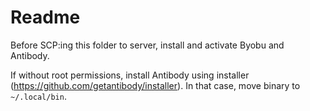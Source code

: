 # Readme

Before SCP:ing this folder to server, install and activate Byobu and Antibody.


If without root permissions, install Antibody using installer (https://github.com/getantibody/installer). In that case, move binary to `~/.local/bin`.

